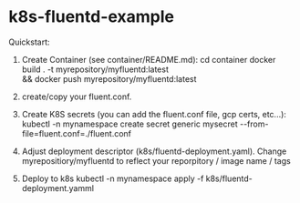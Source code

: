 # k8s-fluentd-example

Quickstart:

1. Create Container (see container/README.md):
cd container
docker build . -t myrepository/myfluentd:latest \
  && docker push myrepository/myfluentd:latest


2. create/copy your fluent.conf.


3. Create K8S secrets (you can add the fluent.conf file, gcp certs, etc...):
kubectl -n mynamespace create secret generic mysecret --from-file=fluent.conf=./fluent.conf

4. Adjust deployment descriptor (k8s/fluentd-deployment.yaml).
Change  myrepositiory/myfluentd to reflect your reporpitory / image name / tags

5. Deploy to k8s
kubectl -n mynamespace apply -f k8s/fluentd-deployment.yamml

